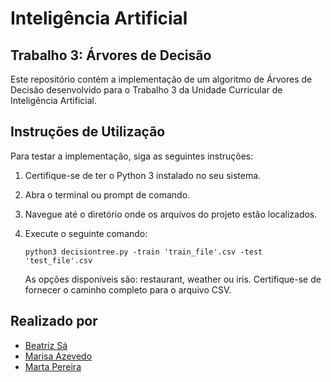 # Inteligência Artificial

## Trabalho 3: Árvores de Decisão

Este repositório contém a implementação de um algoritmo de Árvores de Decisão desenvolvido para o Trabalho 3 da Unidade Curricular de Inteligência Artificial.

## Instruções de Utilização

Para testar a implementação, siga as seguintes instruções:

1. Certifique-se de ter o Python 3 instalado no seu sistema.
2. Abra o terminal ou prompt de comando.
3. Navegue até o diretório onde os arquivos do projeto estão localizados.
4. Execute o seguinte comando:

    ```python3 decisiontree.py -train 'train_file'.csv -test 'test_file'.csv ```

      As opções disponíveis são: restaurant, weather ou iris. Certifique-se de fornecer o caminho completo para o arquivo CSV.

## Realizado por

- [Beatriz Sá](https://github.com/beatrizmsa/)
- [Marisa Azevedo](https://github.com/marisaazevedo/)
- [Marta Pereira](https://github.com/martapereira0/)
